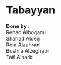 # Tabayyan 

**Done by :**\
Renad Albogami\
Shahad Aldeiji\
Rola Alzahrani\
Bushra Alzeghabi\
Taif Alharbi
